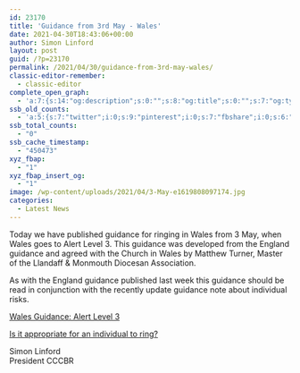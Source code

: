 ```yaml
---
id: 23170
title: 'Guidance from 3rd May - Wales'
date: 2021-04-30T18:43:06+00:00
author: Simon Linford
layout: post
guid: /?p=23170
permalink: /2021/04/30/guidance-from-3rd-may-wales/
classic-editor-remember:
  - classic-editor
complete_open_graph:
  - 'a:7:{s:14:"og:description";s:0:"";s:8:"og:title";s:0:"";s:7:"og:type";s:0:"";s:12:"twitter:card";s:7:"summary";s:15:"twitter:creator";s:0:"";s:19:"twitter:description";s:0:"";s:8:"og:image";s:0:"";}'
ssb_old_counts:
  - 'a:5:{s:7:"twitter";i:0;s:9:"pinterest";i:0;s:7:"fbshare";i:0;s:6:"reddit";i:0;s:6:"tumblr";N;}'
ssb_total_counts:
  - "0"
ssb_cache_timestamp:
  - "450473"
xyz_fbap:
  - "1"
xyz_fbap_insert_og:
  - "1"
image: /wp-content/uploads/2021/04/3-May-e1619808097174.jpg
categories:
  - Latest News
---
```

Today we have published guidance for ringing in Wales from 3 May, when Wales goes to Alert Level 3. This guidance was developed from the England guidance and agreed with the Church in Wales by Matthew Turner, Master of the Llandaff & Monmouth Diocesan Association.

As with the England guidance published last week this guidance should be read in conjunction with the recently update guidance note about individual risks.

<a href="/coronavirus/wales-guidance-moving-to-alert-level-3-from-3-may-onwards/" target="_blank" rel="noopener">Wales Guidance: Alert Level 3</a>

<a href="/coronavirus/is-it-appropriate-for-an-individual-to-ring/" target="_blank" rel="noopener">Is it appropriate for an individual to ring?</a>

Simon Linford  
President CCCBR

&nbsp;

&nbsp;
